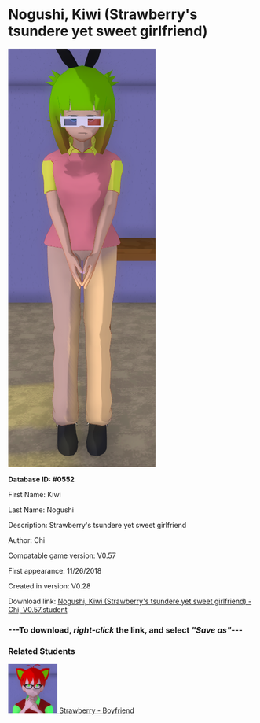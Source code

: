 # Nogushi, Kiwi (Strawberry's tsundere yet sweet girlfriend)

<img src="../../Files/Images/Nogushi, Kiwi (Strawberry's tsundere yet sweet girlfriend).png" title="Nogushi, Kiwi (Strawberry's tsundere yet sweet girlfriend) - Chi, V0.57">

**Database ID: #0552**

First Name: Kiwi

Last Name: Nogushi

Description: Strawberry's tsundere yet sweet girlfriend

Author: Chi

Compatable game version: V0.57

First appearance: 11/26/2018

Created in version: V0.28

Download link: <a href="https://raw.githubusercontent.com/Arbiter1223/Daigaku-Gurashi-Custom-Students/master/Files/Student%20Files/Nogushi%2C%20Kiwi%20(Strawberry's%20tsundere%20yet%20sweet%20girlfriend)%20-%20Chi%2C%20V0.57.student">Nogushi, Kiwi (Strawberry's tsundere yet sweet girlfriend) - Chi, V0.57.student</a>

### ---**To download, _right-click_ the link, and select _"Save as"_**---

### Related Students

<a href="Urogataya, Strawberry (Kiwi's kuudere yet sweet boyfriend).md"><img src="../../Files/Thumbs/Urogataya, Strawberry (Kiwi's kuudere yet sweet boyfriend).png" height="100" width="100" title="Urogataya, Strawberry (Kiwi's kuudere yet sweet boyfriend) - Chi, V0.57"></a><a href="Urogataya, Strawberry (Kiwi's kuudere yet sweet boyfriend).md"> Strawberry - Boyfriend</a>

